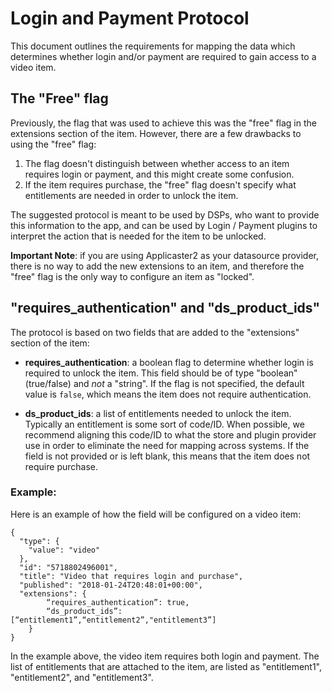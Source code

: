 # Login and Payment Protocol

This document outlines the requirements for mapping the data which determines whether login and/or payment are required to gain access to a video item.

## The "Free" flag
Previously, the flag that was used to achieve this was the "free" flag in the extensions section of the item. However, there are a few drawbacks to using the "free" flag:
1. The flag doesn't distinguish between whether access to an item requires login or payment, and this might create some confusion. 
2. If the item requires purchase, the "free" flag doesn't specify what entitlements are needed in order to unlock the item.

The suggested protocol is meant to be used by DSPs, who want to provide this information to the app, and can be used by Login / Payment plugins to interpret the action that is needed for the item to be unlocked. 

**Important Note**: if you are using Applicaster2 as your datasource provider, there is no way to add the new extensions to an item, and therefore the "free" flag is the only way to configure an item as "locked".


## "requires_authentication" and "ds_product_ids"

The protocol is based on two fields that are added to the "extensions" section of the item:

* **requires_authentication**: a boolean flag to determine whether login is required to unlock the item. 
This field should be of type "boolean" (true/false) and *not* a "string".
If the flag is not specified, the default value is `false`, which means the item does not require authentication.

* **ds_product_ids**: a list of entitlements needed to unlock the item.
Typically an entitlement is some sort of code/ID. 
When possible, we recommend aligning this code/ID to what the store and plugin provider use in order to eliminate the need for mapping across systems.
If the field is not provided or is left blank, this means that the item does not require purchase.


### Example:
Here is an example of how the field will be configured on a video item:

```
{
  "type": {
    "value": "video"
  },
  "id": "5718802496001",
  "title": "Video that requires login and purchase",
  "published": "2018-01-24T20:48:01+00:00",
  "extensions": {
		“requires_authentication”: true,
		“ds_product_ids”: [“entitlement1”,“entitlement2”,"entitlement3”]
    }
}
```
In the example above, the video item requires both login and payment. 
The list of entitlements that are attached to the item, are listed as "entitlement1",  "entitlement2", and "entitlement3".
